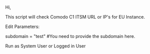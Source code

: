 Hi,

This script will check Comodo C1 ITSM URL or IP's for EU Instance.

Edit Parameters:

subdomain = "test" #You need to provide the subdomain here.

 

Run as System User or Logged in User
